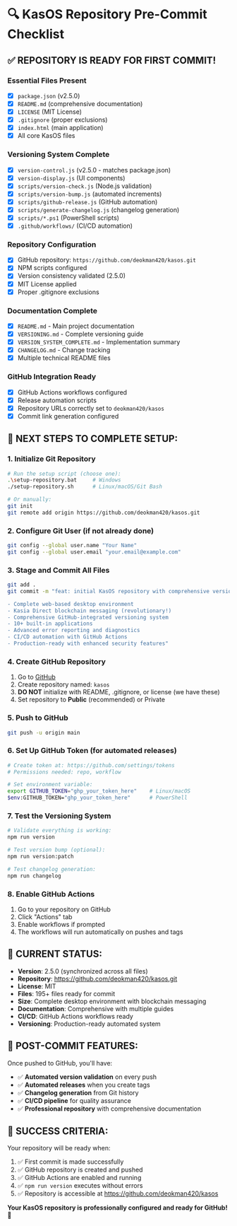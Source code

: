 # 🔍 KasOS Repository Pre-Commit Checklist

## ✅ **REPOSITORY IS READY FOR FIRST COMMIT!**

### Essential Files Present
- [x] `package.json` (v2.5.0)
- [x] `README.md` (comprehensive documentation)
- [x] `LICENSE` (MIT License)
- [x] `.gitignore` (proper exclusions)
- [x] `index.html` (main application)
- [x] All core KasOS files

### Versioning System Complete
- [x] `version-control.js` (v2.5.0 - matches package.json)
- [x] `version-display.js` (UI components)
- [x] `scripts/version-check.js` (Node.js validation)
- [x] `scripts/version-bump.js` (automated increments)
- [x] `scripts/github-release.js` (GitHub automation)
- [x] `scripts/generate-changelog.js` (changelog generation)
- [x] `scripts/*.ps1` (PowerShell scripts)
- [x] `.github/workflows/` (CI/CD automation)

### Repository Configuration
- [x] GitHub repository: `https://github.com/deokman420/kasos.git`
- [x] NPM scripts configured
- [x] Version consistency validated (2.5.0)
- [x] MIT License applied
- [x] Proper .gitignore exclusions

### Documentation Complete
- [x] `README.md` - Main project documentation
- [x] `VERSIONING.md` - Complete versioning guide
- [x] `VERSION_SYSTEM_COMPLETE.md` - Implementation summary
- [x] `CHANGELOG.md` - Change tracking
- [x] Multiple technical README files

### GitHub Integration Ready
- [x] GitHub Actions workflows configured
- [x] Release automation scripts
- [x] Repository URLs correctly set to `deokman420/kasos`
- [x] Commit link generation configured

## 🚀 **NEXT STEPS TO COMPLETE SETUP:**

### 1. Initialize Git Repository
```bash
# Run the setup script (choose one):
.\setup-repository.bat     # Windows
./setup-repository.sh      # Linux/macOS/Git Bash

# Or manually:
git init
git remote add origin https://github.com/deokman420/kasos.git
```

### 2. Configure Git User (if not already done)
```bash
git config --global user.name "Your Name"
git config --global user.email "your.email@example.com"
```

### 3. Stage and Commit All Files
```bash
git add .
git commit -m "feat: initial KasOS repository with comprehensive versioning system

- Complete web-based desktop environment
- Kasia Direct blockchain messaging (revolutionary!)
- Comprehensive GitHub-integrated versioning system
- 10+ built-in applications
- Advanced error reporting and diagnostics
- CI/CD automation with GitHub Actions
- Production-ready with enhanced security features"
```

### 4. Create GitHub Repository
1. Go to [GitHub](https://github.com/new)
2. Create repository named: `kasos`
3. **DO NOT** initialize with README, .gitignore, or license (we have these)
4. Set repository to **Public** (recommended) or Private

### 5. Push to GitHub
```bash
git push -u origin main
```

### 6. Set Up GitHub Token (for automated releases)
```bash
# Create token at: https://github.com/settings/tokens
# Permissions needed: repo, workflow

# Set environment variable:
export GITHUB_TOKEN="ghp_your_token_here"    # Linux/macOS
$env:GITHUB_TOKEN="ghp_your_token_here"      # PowerShell
```

### 7. Test the Versioning System
```bash
# Validate everything is working:
npm run version

# Test version bump (optional):
npm run version:patch

# Test changelog generation:
npm run changelog
```

### 8. Enable GitHub Actions
1. Go to your repository on GitHub
2. Click "Actions" tab
3. Enable workflows if prompted
4. The workflows will run automatically on pushes and tags

## 🎯 **CURRENT STATUS:**

- **Version**: 2.5.0 (synchronized across all files)
- **Repository**: https://github.com/deokman420/kasos.git
- **License**: MIT
- **Files**: 195+ files ready for commit
- **Size**: Complete desktop environment with blockchain messaging
- **Documentation**: Comprehensive with multiple guides
- **CI/CD**: GitHub Actions workflows ready
- **Versioning**: Production-ready automated system

## 🔧 **POST-COMMIT FEATURES:**

Once pushed to GitHub, you'll have:
- ✅ **Automated version validation** on every push
- ✅ **Automated releases** when you create tags
- ✅ **Changelog generation** from Git history
- ✅ **CI/CD pipeline** for quality assurance
- ✅ **Professional repository** with comprehensive documentation

## 🎉 **SUCCESS CRITERIA:**

Your repository will be ready when:
1. ✅ First commit is made successfully
2. ✅ GitHub repository is created and pushed
3. ✅ GitHub Actions are enabled and running
4. ✅ `npm run version` executes without errors
5. ✅ Repository is accessible at https://github.com/deokman420/kasos

**Your KasOS repository is professionally configured and ready for GitHub! 🚀**
